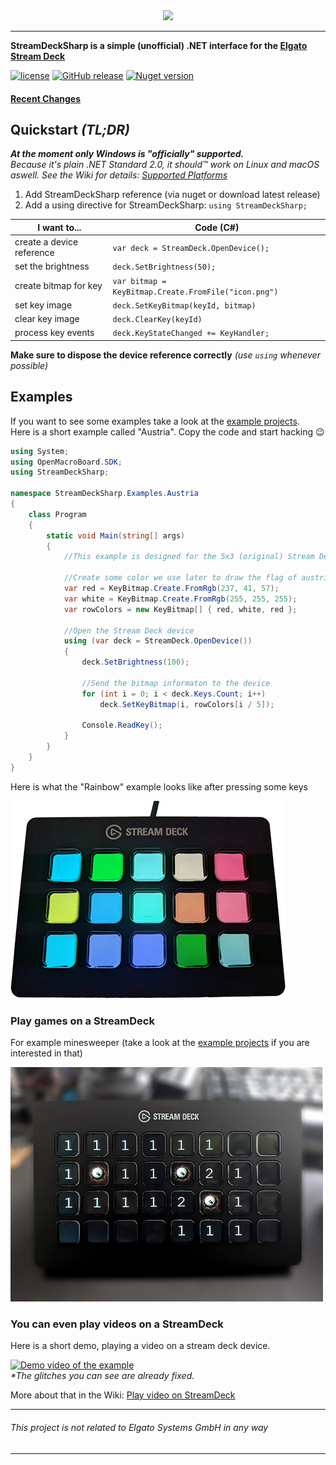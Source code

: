 <div align="center">
  <img src="https://raw.githubusercontent.com/OpenStreamDeck/StreamDeckSharp/master/doc/images/banner/StreamDeckSharpBanner_150px.png">
</div>

-----------------

**StreamDeckSharp is a simple (unofficial) .NET interface for the [Elgato Stream Deck](https://www.elgato.com/en/gaming/stream-deck)**

[![license](https://img.shields.io/github/license/OpenStreamDeck/StreamDeckSharp.svg)](https://github.com/OpenStreamDeck/StreamDeckSharp/blob/master/LICENSE.md)
[![GitHub release](https://img.shields.io/github/release/OpenStreamDeck/StreamDeckSharp.svg)](https://github.com/OpenStreamDeck/StreamDeckSharp/releases)
[![Nuget version](https://img.shields.io/nuget/v/streamdecksharp.svg)](https://www.nuget.org/packages/StreamDeckSharp/)

#### [Recent Changes](CHANGELOG.md)

## Quickstart _(TL;DR)_
***At the moment only Windows is "officially" supported.***  
*Because it's plain .NET Standard 2.0, it should™ work on Linux and macOS aswell. See the Wiki for details: [Supported Platforms](https://github.com/OpenMacroBoard/StreamDeckSharp/wiki/Supported-Platforms-and-Devices)*

1. Add StreamDeckSharp reference (via nuget or download latest release)
2. Add a using directive for StreamDeckSharp: `using StreamDeckSharp;`

I want to...              | Code (C#)
------------------------- | ---------------------------------------------------------
create a device reference | `var deck = StreamDeck.OpenDevice();`  
set the brightness        | `deck.SetBrightness(50);`
create bitmap for key     | `var bitmap = KeyBitmap.Create.FromFile("icon.png")`
set key image             | `deck.SetKeyBitmap(keyId, bitmap)`
clear key image           | `deck.ClearKey(keyId)`
process key events        | `deck.KeyStateChanged += KeyHandler;`

**Make sure to dispose the device reference correctly** _(use `using` whenever possible)_

## Examples
If you want to see some examples take a look at the [example projects](https://github.com/OpenMacroBoard/StreamDeckSharp.ExampleCollection).  
Here is a short example called "Austria". Copy the code and start hacking :wink:

```C#
using System;
using OpenMacroBoard.SDK;
using StreamDeckSharp;

namespace StreamDeckSharp.Examples.Austria
{
    class Program
    {
        static void Main(string[] args)
        {
            //This example is designed for the 5x3 (original) Stream Deck.

            //Create some color we use later to draw the flag of austria
            var red = KeyBitmap.Create.FromRgb(237, 41, 57);
            var white = KeyBitmap.Create.FromRgb(255, 255, 255);
            var rowColors = new KeyBitmap[] { red, white, red };

            //Open the Stream Deck device
            using (var deck = StreamDeck.OpenDevice())
            {
                deck.SetBrightness(100);

                //Send the bitmap informaton to the device
                for (int i = 0; i < deck.Keys.Count; i++)
                    deck.SetKeyBitmap(i, rowColors[i / 5]);

                Console.ReadKey();
            }
        }
    }
}
```

Here is what the "Rainbow" example looks like after pressing some keys

![Rainbow example photo](doc/images/rainbow_example.png?raw=true "Rainbow demo after pressing some keys")

### Play games on a StreamDeck
For example minesweeper (take a look at the [example projects](https://github.com/OpenMacroBoard/StreamDeckSharp.ExampleCollection) if you are interested in that)

<img src="doc/images/minesweeper.jpg?raw=true" width="500" />

### You can even play videos on a StreamDeck
Here is a short demo, playing a video on a stream deck device.

[![Demo video of the example](https://i.imgur.com/8tlkaIg.png)](http://www.youtube.com/watch?v=tNwUG0sPmKw)  
_*The glitches you can see are already fixed._

More about that in the Wiki: [Play video on StreamDeck](https://github.com/OpenStreamDeck/StreamDeckSharp/wiki/Play-video-on-StreamDeck)

---
 
###### This project is not related to *Elgato Systems GmbH* in any way

---
